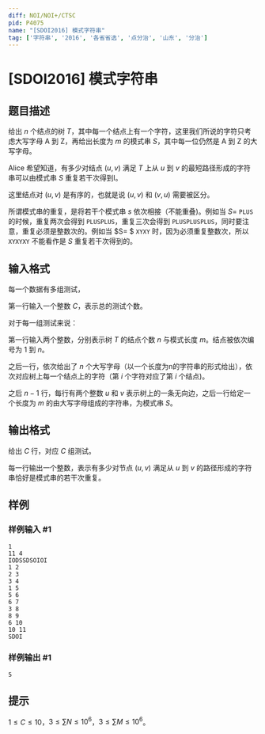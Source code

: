 ```yaml
---
diff: NOI/NOI+/CTSC
pid: P4075
name: "[SDOI2016] 模式字符串"
tag: ['字符串', '2016', '各省省选', '点分治', '山东', '分治']
---
```

# [SDOI2016] 模式字符串
## 题目描述

给出 $n$ 个结点的树 $T$，其中每一个结点上有一个字符，这里我们所说的字符只考虑大写字母 A 到 Z，再给出长度为 $m$ 的模式串 $S$，其中每一位仍然是 A 到 Z 的大写字母。

Alice 希望知道，有多少对结点 $(u,v)$ 满足 $T$ 上从 $u$ 到 $v$ 的最短路径形成的字符串可以由模式串 $S$ 重复若干次得到l。

这里结点对 $(u,v)$ 是有序的，也就是说 $(u,v)$ 和 $(v,u)$ 需要被区分。

所谓模式串的重复，是将若干个模式串 $s$ 依次相接（不能重叠)。例如当 $S=$ `PLUS`的时候，重复两次会得到 `PLUSPLUS`，重复三次会得到 `PLUSPLUSPLUS`，同时要注意，重复必须是整数次的。例如当 $S= $ `XYXY` 时，因为必须重复整数次，所以 `XYXYXY` 不能看作是 $S$ 重复若干次得到的。
## 输入格式

每一个数据有多组测试，

第一行输入一个整数 $C$，表示总的测试个数。

对于每一组测试来说：

第一行输入两个整数，分别表示树 $T$ 的结点个数 $n$ 与模式长度 $m$。结点被依次编号为 $1$ 到 $n$。

之后一行，依次给出了 $n$ 个大写字母（以一个长度为n的字符串的形式给出），依次对应树上每一个结点上的字符（第 $i$ 个字符对应了第 $i$ 个结点)。

之后 $n-1$ 行，每行有两个整数 $u$ 和 $v$ 表示树上的一条无向边，之后一行给定一个长度为 $m$ 的由大写字母组成的字符串，为模式串 $S$。
## 输出格式


给出 $C$ 行，对应 $C$ 组测试。

每一行输出一个整数，表示有多少对节点 $(u,v)$ 满足从 $u$ 到 $v$ 的路径形成的字符串恰好是模式串的若干次重复。
## 样例

### 样例输入 #1
```
1
11 4
IODSSDSOIOI
1 2
2 3
3 4
1 5
5 6
6 7
3 8
8 9
6 10
10 11
SDOI
```
### 样例输出 #1
```
5
```
## 提示

$1\leq C\leq 10$，$3\leq \sum N\leq 10^6$，$3\leq \sum M\leq 10^6$。


